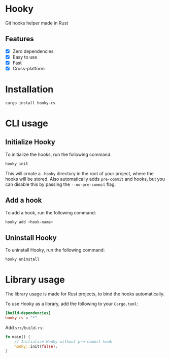# Hooky
Git hooks helper made in Rust

## Features
- [x] Zero dependencies
- [x] Easy to use
- [x] Fast
- [x] Cross-platform

# Installation
```bash
cargo install hooky-rs
```

# CLI usage

## Initialize Hooky
To initialize the hooks, run the following command:
```bash
hooky init
```
This will create a `.hooky` directory in the root of your project, where the hooks will be stored. Also automatically adds `pre-commit` and hooks, but you can disable this by passing the `--no-pre-commit` flag.

## Add a hook
To add a hook, run the following command:
```bash
hooky add <hook-name>
```


## Uninstall Hooky
To uninstall Hooky, run the following command:
```bash
hooky uninstall
```

# Library usage
The library usage is made for Rust projects, to bind the hooks automatically.

To use Hooky as a library, add the following to your `Cargo.toml`:
```toml
[build-dependencies]
hooky-rs = "*"
```

Add `src/build.rs`:
```rust
fn main() {
    // Initialize Hooky without pre-commit hook
    hooky::init(false);
}
```